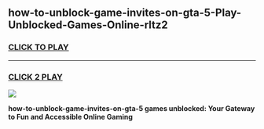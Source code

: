 
## how-to-unblock-game-invites-on-gta-5-Play-Unblocked-Games-Online-rltz2
<h3>
<a href="https://premium76.site?title=how-to-unblock-game-invites-on-gta-5&ref=25A">CLICK TO PLAY</a></h3>
<hr>

<h3>
<a href="https://premium76.site?title=how-to-unblock-game-invites-on-gta-5&ref=25A">CLICK 2 PLAY</a>
  
</h3>

<a href="https://premium76.site?title=how-to-unblock-game-invites-on-gta-5&ref=25A"><img src="https://clearcache.store/games.png"></a>


**how-to-unblock-game-invites-on-gta-5 games unblocked: Your Gateway to Fun and Accessible Online Gaming**
